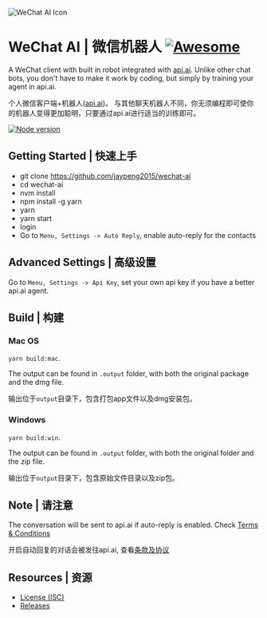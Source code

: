 ![WeChat AI Icon](https://raw.githubusercontent.com/jaypeng2015/wechat-ai/master/assets/icons/png/wechat-ai.96x96.png)
# WeChat AI | 微信机器人 [![Awesome](https://cdn.rawgit.com/sindresorhus/awesome/d7305f38d29fed78fa85652e3a63e154dd8e8829/media/badge.svg)](https://github.com/sindresorhus/awesome)



A WeChat client with built in robot integrated with [api.ai](https://api.ai). 
Unlike other chat bots, you don't have to make it work by coding, but simply by training your agent in api.ai.

个人微信客户端+机器人([api.ai](https://api.ai))。
与其他聊天机器人不同，你无须编程即可使你的机器人变得更加聪明，只要通过api.ai进行适当的训练即可。

[![Node version](https://img.shields.io/badge/node-_7.6.0-green.svg?style=flat)](http://nodejs.org/download/)

## Getting Started | 快速上手

  - git clone https://github.com/jaypeng2015/wechat-ai
  - cd wechat-ai
  - nvm install
  - npm install -g yarn
  - yarn
  - yarn start
  - login
  - Go to `Menu, Settings -> Auto Reply`, enable auto-reply for the contacts

 ## Advanced Settings | 高级设置

  Go to `Menu, Settings -> Api Key`, set your own api key if you have a better api.ai agent.

 ## Build | 构建

 ### Mac OS

  `yarn build:mac`.

  The output can be found in `.output` folder, with both the original package and the dmg file.

  输出位于`output`目录下，包含打包app文件以及dmg安装包。

### Windows

  `yarn build:win`.

  The output can be found in `.output` folder, with both the original folder and the zip file.

  输出位于`output`目录下，包含原始文件目录以及zip包。

## Note | 请注意

  The conversation will be sent to api.ai if auto-reply is enabled.
  Check [Terms & Conditions](https://api.ai/terms/)

  开启自动回复的对话会被发往api.ai, 查看[条款及协议](https://api.ai/terms/)

## Resources | 资源
  
  * [License (ISC)][license]
  * [Releases][releases]
   
[license]: ./LICENSE.md
[releases]: https://github.com/jaypeng2015/wechat-ai/releases
    
